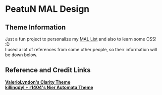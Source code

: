 # PeatuN MAL Design

## Theme Information
Just a fun project to personalize my [MAL List](https://myanimelist.net/animelist/PeatuN?) and also to learn some CSS! :D <br />
I used a lot of references from some other people, so their information will be down below.

## Reference and Credit Links
**[ValerioLyndon's Clarity Theme](https://github.com/ValerioLyndon/MAL-Public-List-Designs/tree/master/Clarity%20Theme)** <br />
**[killingdyl + r1404's Nier Automata Theme](https://github.com/rl404/MyAnimeList/tree/master/NierAutomata)**
